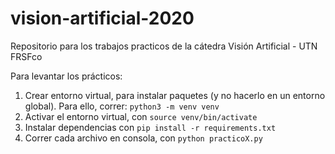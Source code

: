 # vision-artificial-2020
Repositorio para los trabajos practicos de la cátedra Visión Artificial - UTN FRSFco

Para levantar los prácticos:
1. Crear entorno virtual, para instalar paquetes (y no hacerlo en un entorno global). Para ello, correr: `python3 -m venv venv`
2. Activar el entorno virtual, con `source venv/bin/activate`
3. Instalar dependencias con `pip install -r requirements.txt`
4. Correr cada archivo en consola, con `python practicoX.py`
